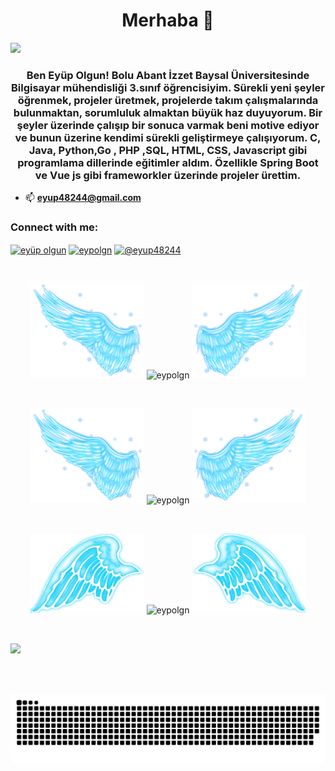 
<h1 align="center">Merhaba 👋</h1>

![](https://komarev.com/ghpvc/?username=eypolgn&color=blue)

<h3 align="center">Ben Eyüp Olgun! Bolu Abant İzzet Baysal Üniversitesinde Bilgisayar mühendisliği 3.sınıf öğrencisiyim. Sürekli yeni şeyler öğrenmek, projeler üretmek, projelerde takım çalışmalarında bulunmaktan, sorumluluk almaktan büyük haz duyuyorum. Bir şeyler üzerinde çalışıp bir sonuca varmak beni motive ediyor ve bunun üzerine kendimi sürekli geliştirmeye çalışıyorum. C, Java, Python,Go , PHP ,SQL, HTML, CSS, Javascript gibi programlama dillerinde eğitimler aldım. Özellikle Spring Boot ve Vue js gibi frameworkler üzerinde projeler ürettim.</h3>

- 📫 **eyup48244@gmail.com**
  
<h3 align="left">Connect with me:</h3>
<p align="left">
<a href="https://linkedin.com/in/eyüpolgun" target="blank"><img align="center" src="https://raw.githubusercontent.com/rahuldkjain/github-profile-readme-generator/master/src/images/icons/Social/linked-in-alt.svg" alt="eyüp olgun" height="30" width="40" /></a>
<a href="https://instagram.com/eypolgn" target="blank"><img align="center" src="https://raw.githubusercontent.com/rahuldkjain/github-profile-readme-generator/master/src/images/icons/Social/instagram.svg" alt="eypolgn" height="30" width="40" /></a>
<a href="https://medium.com/@eyup48244" target="blank"><img align="center" src="https://raw.githubusercontent.com/rahuldkjain/github-profile-readme-generator/master/src/images/icons/Social/medium.svg" alt="@eyup48244" height="30" width="40" /></a>
</p>


 <br />
 
  <p align="center">
  <a>
    <img heigth="160" width="182" src="https://github.com/eypolgn/eypolgn/blob/main/Bird%20Wing%20Left.png">
      <img align="center" src="https://github-readme-stats.vercel.app/api?username=eypolgn&theme=material-palenight&hide_border=false&include_all_commits=false&count_private=false" alt="eypolgn" />
    <img heigth="160" width="182" src="https://github.com/eypolgn/eypolgn/blob/main/Bird%20Wing%20Right.png">
  </a>
</p>

  
<br />


 
 <p align="center">
  <a>
    <img heigth="160" width="182" src="https://github.com/eypolgn/eypolgn/blob/main/Bird%20Wing%20Left.png">
    <img align="center" src="https://github-readme-streak-stats.herokuapp.com/?user=eypolgn&theme=material-palenight&hide_border=false" alt="eypolgn" width="55%" />
    <img heigth="160" width="182" src="https://github.com/eypolgn/eypolgn/blob/main/Bird%20Wing%20Right.png">
  </a>
</p>
 

 
 <br />
 
  
  
  <p align="center">
  <a>
    <img heigth="160" width="182" src="https://github.com/eypolgn/eypolgn/blob/main/Bird%20Wing%20Bottom%20Left.png">
    <img align="center" src="https://github-readme-stats.vercel.app/api/top-langs/?username=eypolgn&theme=material-palenight&hide_border=false&include_all_commits=false&count_private=false&layout=compact" alt="eypolgn" />
    <img heigth="160" width="182" src="https://github.com/eypolgn/eypolgn/blob/main/Bird%20Wing%20Bottom%20Right.png">
  </a>
</p>
 
  
  
 <!--
 [![Top Langs](https://github-readme-stats.vercel.app/api/top-langs/?username=eypolgn&layout=compact&langs_count=25&title_color=0000ee&text_color=ffffff&bg_color=000000&hide_border=true)](https://github.com/eypolgn/github-readme-stats)
-->


<br />

![](https://github-profile-trophy.vercel.app/?username=eypolgn&theme=dracula&no-frame=false&no-bg=false&margin-w=4)


<br />


<br />

![GitHub Contribution Graph (Dark)](https://github.com/eypolgn/eypolgn/blob/output/github-contribution-grid-snake-dark.svg)
<!--
</details>
-->

<!--
<details>
   <summary>:zap: Languages and Tools</summary>
 -->
